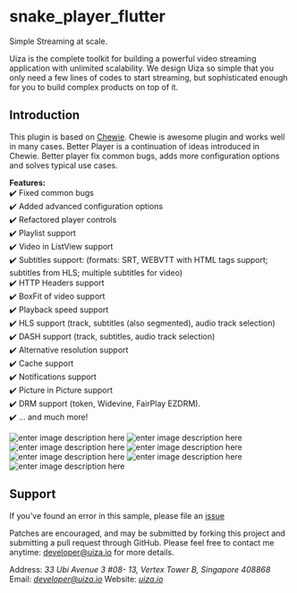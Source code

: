 # snake_player_flutter
Simple Streaming at scale.

Uiza is the complete toolkit for building a powerful video streaming application with unlimited scalability. We design Uiza so simple that you only need a few lines of codes to start streaming, but sophisticated enough for you to build complex products on top of it.

## Introduction[](https://pub.dev/packages/better_player#introduction)

This plugin is based on  [Chewie](https://github.com/brianegan/chewie). Chewie is awesome plugin and works well in many cases. Better Player is a continuation of ideas introduced in Chewie. Better player fix common bugs, adds more configuration options and solves typical use cases.

**Features:**  
✔️ Fixed common bugs  
✔️ Added advanced configuration options  
✔️ Refactored player controls  
✔️ Playlist support  
✔️ Video in ListView support  
✔️ Subtitles support: (formats: SRT, WEBVTT with HTML tags support; subtitles from HLS; multiple subtitles for video)  
✔️ HTTP Headers support  
✔️ BoxFit of video support  
✔️ Playback speed support  
✔️ HLS support (track, subtitles (also segmented), audio track selection)  
✔️ DASH support (track, subtitles, audio track selection)  
✔️ Alternative resolution support  
✔️ Cache support  
✔️ Notifications support  
✔️ Picture in Picture support  
✔️ DRM support (token, Widevine, FairPlay EZDRM).  
✔️ ... and much more!

![enter image description here](https://github.com/uizaio/snake.sdk.flutter-player/blob/master/pic/1.jpg?raw=true)
![enter image description here](https://github.com/uizaio/snake.sdk.flutter-player/blob/master/pic/2.jpg?raw=true)
![enter image description here](https://github.com/uizaio/snake.sdk.flutter-player/blob/master/pic/3.jpg?raw=true)
![enter image description here](https://github.com/uizaio/snake.sdk.flutter-player/blob/master/pic/4.jpg?raw=true)
![enter image description here](https://github.com/uizaio/snake.sdk.flutter-player/blob/master/pic/5.jpg?raw=true)
![enter image description here](https://github.com/uizaio/snake.sdk.flutter-player/blob/master/pic/6.jpg?raw=true)
![enter image description here](https://github.com/uizaio/snake.sdk.flutter-player/blob/master/pic/7.jpg?raw=true)


## Support

If you've found an error in this sample, please file an  [issue](https://github.com/uizaio/snake.sdk.flutter-player/issues)

Patches are encouraged, and may be submitted by forking this project and submitting a pull request through GitHub. Please feel free to contact me anytime:  [developer@uiza.io](mailto:developer@uiza.io)  for more details.

Address:  _33 Ubi Avenue 3 #08- 13, Vertex Tower B, Singapore 408868_  Email:  _[developer@uiza.io](mailto:developer@uiza.io)_  Website:  _[uiza.io](https://uiza.io/)_